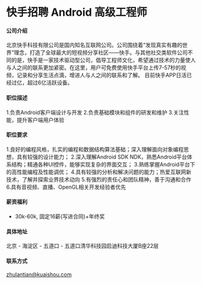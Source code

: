 快手招聘 Android 高级工程师
==========

#### 公司介绍
北京快手科技有限公司是国内知名互联网公司。公司围绕着“发现真实有趣的世界”理念，打造了全球最大的短视频分享社区——快手。与其他社交类软件公司不同的是，快手是一家技术驱动型公司，倡导工程师文化，希望通过技术的力量使人与人之间的联系更加紧密。在这里，用户可免费使用快手平台上传7-57秒的视频，记录和分享生活点滴，增进人与人之间的联系和了解。 
目前快手APP日活已经过亿，超过6亿活跃设备。

#### 职位描述
1.负责Android客户端设计与开发
2.负责基础模块和组件的研发和维护
3.关注性能，提升客户端用户体验

#### 职位要求 
1.良好的编程风格，扎实的编程和数据结构算法基础；深入理解面向对象编程思想，具有较强的设计能力；
2.深入理解Android SDK NDK，熟悉Android平台体系结构；精通各种UI控件，能够实现复杂的界面交互；
3.熟练掌握Android平台下的高性能编程及性能调优；
4.具有较强的分析和解决问题的能力；热爱互联网新技术，了解并探索业界技术动向
5.有强烈的责任心和团队精神，善于沟通和合作
6.具有音视频、直播、OpenGL相关开发经验者优先



#### 薪资福利
- 30k-60k, 固定16薪(写进合同)+年终奖

#### 具体地址
北京 - 海淀区 - 五道口 - 五道口清华科技园启迪科技大厦B座22层

#### 联系方式
[zhulantian@kuaishou.com](mailto:zhulantian@kuaishou.com)  